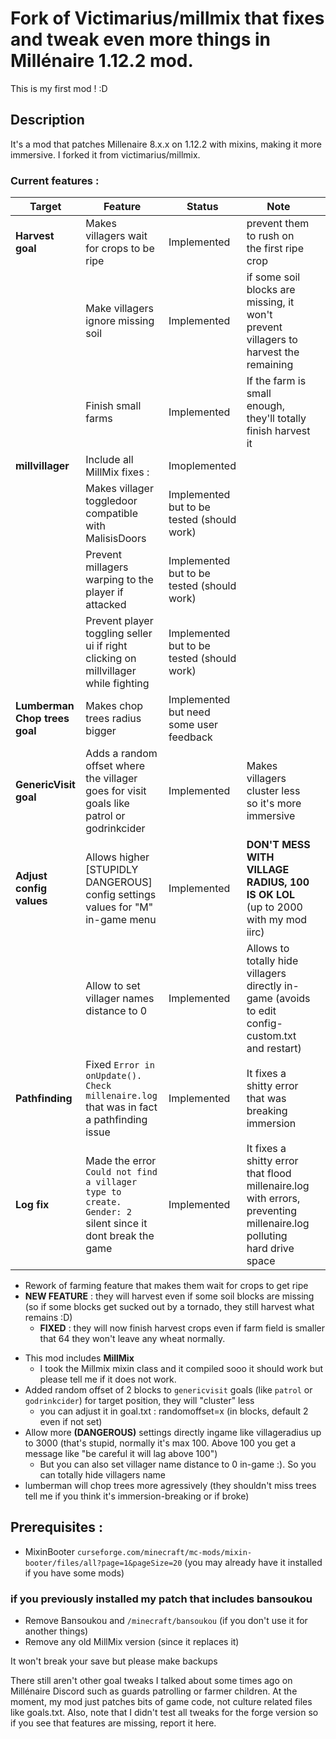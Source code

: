 
# Fork of Victimarius/millmix that fixes and tweak even more things in Millénaire 1.12.2 mod.
This is my first mod ! :D

## Description
It's a mod that patches Millenaire 8.x.x on 1.12.2 with mixins, making it more immersive. I forked it from victimarius/millmix.

### Current features :
| Target                        | Feature                                                                                                  | Status                                     | Note                                                                                                                |   |
|-------------------------------|----------------------------------------------------------------------------------------------------------|--------------------------------------------|---------------------------------------------------------------------------------------------------------------------|---|
| **Harvest goal**              | Makes villagers wait for crops to be ripe                                                                | Implemented                                | prevent them to rush on the first ripe crop                                                                         |   |
|                               | Make villagers ignore missing soil                                                                       | Implemented                                | if some soil blocks are missing, it won't prevent villagers to harvest the remaining                                |   |
|                               | Finish small farms                                                                                       | Implemented                                | If the farm is small enough, they'll totally finish harvest it                                                      |   |
| **millvillager**              | Include all MillMix fixes :                                                                              | Imoplemented                               |                                                                                                                     |   |
|                               | Makes villager toggledoor compatible with MalisisDoors                                                   | Implemented but to be tested (should work) |                                                                                                                     |   |
|                               | Prevent millagers warping to the player if attacked                                                      | Implemented but to be tested (should work) |                                                                                                                     |   |
|                               | Prevent player toggling seller ui if right clicking on millvillager while fighting                       | Implemented but to be tested (should work) |                                                                                                                     |   |
| **Lumberman Chop trees goal** | Makes chop trees radius bigger                                                                           | Implemented but need some user feedback    |                                                                                                                     |   |
| **GenericVisit goal**         | Adds a random offset where the villager goes for visit goals like patrol or godrinkcider                 | Implemented                                | Makes villagers cluster less so it's more immersive                                                                 |   |
| **Adjust config values**      | Allows higher [STUPIDLY DANGEROUS] config settings values for "M" in-game menu                           | Implemented                                | **DON'T MESS WITH VILLAGE RADIUS, 100 IS OK LOL** (up to 2000 with my mod iirc)                                     |   |
|                               | Allow to set villager names distance to 0                                                                | Implemented                                | Allows to totally hide villagers directly in-game (avoids to edit config-custom.txt and restart)                    |   |
| **Pathfinding**               | Fixed `Error in onUpdate(). Check millenaire.log` that was in fact a pathfinding issue                   | Implemented                                | It fixes a shitty error that was breaking immersion                                                                 |   |
| **Log fix**                   | Made the error `Could not find a villager type to create. Gender: 2` silent since it dont break the game | Implemented                                | It fixes a shitty error that flood millenaire.log with errors, preventing millenaire.log polluting hard drive space |   |


* Rework of farming feature that makes them wait for crops to get ripe 
 * **NEW FEATURE** : they will harvest even if some soil blocks are missing (so if some blocks get sucked out by a tornado, they still harvest what remains :D)
    - **FIXED** : they will now finish harvest crops even if farm field is smaller that 64 they won't leave any wheat normally.
- This mod includes **MillMix**
     - I took the Millmix mixin class and it compiled sooo it should work but please tell me if it does not work.
- Added random offset of 2 blocks to `genericvisit` goals (like `patrol` or `godrinkcider`) for target position, they will "cluster" less
    - you can adjust it in goal.txt : randomoffset=x (in blocks, default 2 even if not set)
- Allow more **(DANGEROUS)** settings directly ingame like villageradius up to 3000 (that's stupid, normally it's max 100. Above 100 you get a message like "be careful it will lag above 100")
    - But you can also set villager name distance to 0 in-game :). So you can totally hide villagers name
- lumberman will chop trees more agressively (they shouldn't miss trees tell me if you think it's immersion-breaking or if broke)

## Prerequisites :
- MixinBooter `curseforge.com/minecraft/mc-mods/mixin-booter/files/all?page=1&pageSize=20`  (you may already have it installed if you have some mods)
### if you previously installed my patch that includes bansoukou
- Remove Bansoukou and `/minecraft/bansoukou`   (if you don't use it for another things)
- Remove any old MillMix version (since it replaces it)

It won't break your save but please make backups

There still aren't other goal tweaks I talked about some times ago on Millénaire Discord such as guards patrolling or farmer children. At the moment, my mod just patches bits of game code, not culture related files like goals.txt.
Also, note that I didn't test all tweaks for the forge version so if you see that features are missing, report it here.
